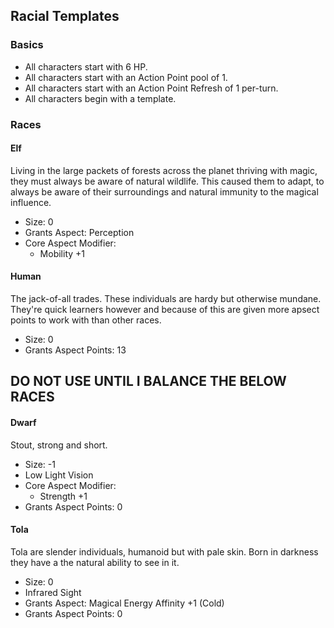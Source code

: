 ## Racial Templates

### Basics

* All characters start with 6 HP.
* All characters start with an Action Point pool of 1.
* All characters start with an Action Point Refresh of 1 per-turn.
* All characters begin with a template.


### Races

#### Elf

Living in the large packets of forests across the planet thriving with magic, they must always be aware of natural wildlife. This caused them to adapt, to always be aware of their surroundings and natural immunity to the magical influence.

* Size: 0
* Grants Aspect: Perception
* Core Aspect Modifier:
    * Mobility +1


#### Human

The jack-of-all trades. These individuals are hardy but otherwise mundane. They're quick learners however and because of this are given more apsect points to work with than other races.

* Size: 0
* Grants Aspect Points: 13


## DO NOT USE UNTIL I BALANCE THE BELOW RACES

#### Dwarf

Stout, strong and short.

* Size: -1
* Low Light Vision
* Core Aspect Modifier:
    * Strength +1
* Grants Aspect Points: 0


#### Tola

Tola are slender individuals, humanoid but with pale skin. Born in darkness they have a the natural ability to see in it.

* Size: 0
* Infrared Sight
* Grants Aspect: Magical Energy Affinity +1 (Cold)
* Grants Aspect Points: 0